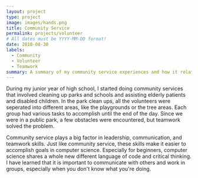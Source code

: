 ```yaml
---
layout: project
type: project
image: images/hands.png
title: Community Service
permalink: projects/volunteer
# All dates must be YYYY-MM-DD format!
date: 2018-08-30
labels:
  - Community
  - Volunteer
  - Teamwork
summary: A summary of my community service experiences and how it relates to Computer Science.
---
```


During my junior year of high school, I started doing community services that involved cleaning up parks and schools and assisting elderly patients and disabled children. In the park clean ups, all the volunteers were seperated into different areas, like the playgrounds or the tree areas. Each group had various tasks to accomplish until the end of the day. Since we were in a public park, a few obstacles were encountered, but teamwork solved the problem. 

Community service plays a big factor in leadership, communication, and teamwork skills. Just like community service, these skills make it easier to accomplish goals in computer science. Especially for beginners, computer science shares a whole new different language of code and critical thinking. I have learned that it is important to communicate with others and work in groups, especially when you don't know what you're doing. 


